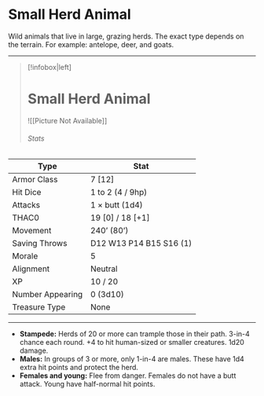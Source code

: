 # Small Herd Animal

Wild animals that live in large, grazing herds. The exact type depends on the terrain.
For example: antelope, deer, and goats.

------
> [!infobox|left] 
>  # Small Herd Animal
>  ![[Picture Not Available]] 
>  ###### Stats 
| Type                    | Stat        |
| ---------------- | ------------------------------ |
| Armor Class     | 7 [12]                  |
| Hit Dice         | 1 to 2 (4 / 9hp)        |
| Attacks          | 1 × butt (1d4)          |
| THAC0            | 19 [0] / 18 [+1]        |
| Movement         | 240’ (80’)              |
| Saving Throws    | D12 W13 P14 B15 S16 (1) |
| Morale           | 5                       |
| Alignment        | Neutral                 |
| XP               | 10 / 20                 |
| Number Appearing | 0 (3d10)                |
| Treasure Type    | None                    |

------

- **Stampede:** Herds of 20 or more can trample those in their path. 3-in-4 chance each round. +4 to hit human-sized or smaller creatures. 1d20 damage.
- **Males:** In groups of 3 or more, only 1-in-4 are males. These have 1d4 extra hit points and protect the herd.
- **Females and young:** Flee from danger. Females do not have a butt attack. Young have half-normal hit points.